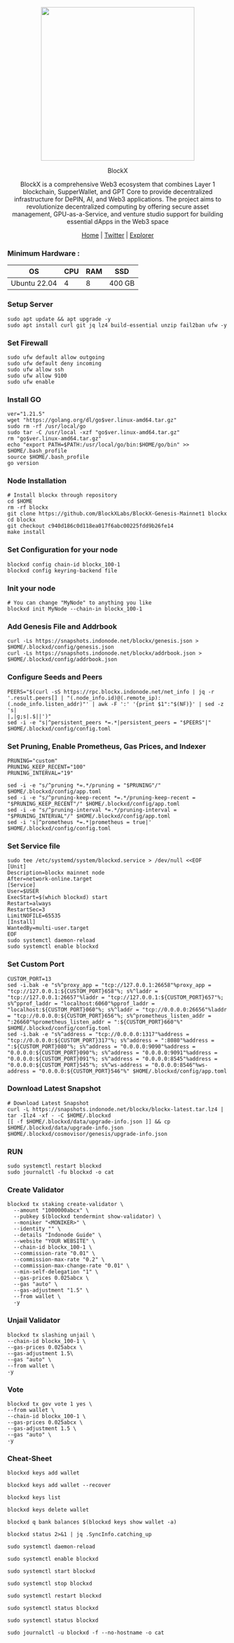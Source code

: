 <p align="center">
  <img height="350" height="350" src="https://github.com/catsmile100/Validor-Mainnet/assets/85368621/c663dab8-87f7-48b6-aa64-22f608530c5b">

</h2>
<p align="center"> BlockX </p>
<p align="center"> BlockX is a comprehensive Web3 ecosystem that combines Layer 1 blockchain, SupperWallet, and GPT Core to provide decentralized infrastructure for DePIN, AI, and Web3 applications. The project aims to revolutionize decentralized computing by offering secure asset management, GPU-as-a-Service, and venture studio support for building essential dApps in the Web3 space </p>
</h2>

<p align="center">
  <a href="https://www.blockxnet.com/">Home</a> |
  <a href="https://twitter.com/BlockXnet">Twitter</a> |
  <a href="https://ping.blockxnet.com/">Explorer</a> 
</p>

### Minimum Hardware :
OS  | CPU     | RAM      | SSD     | 
| ------------- | ------------- | ------------- | -------- |
| Ubuntu 22.04 | 4          | 8         | 400 GB  | 

### Setup Server
```
sudo apt update && apt upgrade -y
sudo apt install curl git jq lz4 build-essential unzip fail2ban ufw -y
```

### Set Firewall
```
sudo ufw default allow outgoing
sudo ufw default deny incoming
sudo ufw allow ssh
sudo ufw allow 9100
sudo ufw enable
```

### Install GO
```
ver="1.21.5"
wget "https://golang.org/dl/go$ver.linux-amd64.tar.gz"
sudo rm -rf /usr/local/go
sudo tar -C /usr/local -xzf "go$ver.linux-amd64.tar.gz"
rm "go$ver.linux-amd64.tar.gz"
echo "export PATH=$PATH:/usr/local/go/bin:$HOME/go/bin" >> $HOME/.bash_profile
source $HOME/.bash_profile
go version
```

### Node Installation
```
# Install blockx through repository
cd $HOME
rm -rf blockx
git clone https://github.com/BlockXLabs/BlockX-Genesis-Mainnet1 blockx
cd blockx
git checkout c940d186c0d118ea017f6abc00225fdd9b26fe14
make install
```

### Set Configuration for your node
```
blockxd config chain-id blockx_100-1
blockxd config keyring-backend file
```

### Init your node
```
# You can change "MyNode" to anything you like
blockxd init MyNode --chain-in blockx_100-1
```

### Add Genesis File and Addrbook
```
curl -Ls https://snapshots.indonode.net/blockx/genesis.json > $HOME/.blockxd/config/genesis.json
curl -Ls https://snapshots.indonode.net/blockx/addrbook.json > $HOME/.blockxd/config/addrbook.json

```

### Configure Seeds and Peers
```
PEERS="$(curl -sS https://rpc.blockx.indonode.net/net_info | jq -r '.result.peers[] | "(.node_info.id)@(.remote_ip):(.node_info.listen_addr)"' | awk -F ':' '{print $1":"$(NF)}' | sed -z 's|
|,|g;s|.$||')"
sed -i -e "s|^persistent_peers *=.*|persistent_peers = "$PEERS"|" $HOME/.blockxd/config/config.toml
```
### Set Pruning, Enable Prometheus, Gas Prices, and Indexer
```
PRUNING="custom"
PRUNING_KEEP_RECENT="100"
PRUNING_INTERVAL="19"

sed -i -e "s/^pruning *=.*/pruning = "$PRUNING"/" $HOME/.blockxd/config/app.toml
sed -i -e "s/^pruning-keep-recent *=.*/pruning-keep-recent = "$PRUNING_KEEP_RECENT"/" $HOME/.blockxd/config/app.toml
sed -i -e "s/^pruning-interval *=.*/pruning-interval = "$PRUNING_INTERVAL"/" $HOME/.blockxd/config/app.toml
sed -i 's|^prometheus *=.*|prometheus = true|' $HOME/.blockxd/config/config.toml
```

### Set Service file
```
sudo tee /etc/systemd/system/blockxd.service > /dev/null <<EOF
[Unit]
Description=blockx mainnet node
After=network-online.target
[Service]
User=$USER
ExecStart=$(which blockxd) start
Restart=always
RestartSec=3
LimitNOFILE=65535
[Install]
WantedBy=multi-user.target
EOF
sudo systemctl daemon-reload
sudo systemctl enable blockxd
```

### Set Custom Port
```
CUSTOM_PORT=13
sed -i.bak -e "s%^proxy_app = "tcp://127.0.0.1:26658"%proxy_app = "tcp://127.0.0.1:${CUSTOM_PORT}658"%; s%^laddr = "tcp://127.0.0.1:26657"%laddr = "tcp://127.0.0.1:${CUSTOM_PORT}657"%; s%^pprof_laddr = "localhost:6060"%pprof_laddr = "localhost:${CUSTOM_PORT}060"%; s%^laddr = "tcp://0.0.0.0:26656"%laddr = "tcp://0.0.0.0:${CUSTOM_PORT}656"%; s%^prometheus_listen_addr = ":26660"%prometheus_listen_addr = ":${CUSTOM_PORT}660"%" $HOME/.blockxd/config/config.toml
sed -i.bak -e "s%^address = "tcp://0.0.0.0:1317"%address = "tcp://0.0.0.0:${CUSTOM_PORT}317"%; s%^address = ":8080"%address = ":${CUSTOM_PORT}080"%; s%^address = "0.0.0.0:9090"%address = "0.0.0.0:${CUSTOM_PORT}090"%; s%^address = "0.0.0.0:9091"%address = "0.0.0.0:${CUSTOM_PORT}091"%; s%^address = "0.0.0.0:8545"%address = "0.0.0.0:${CUSTOM_PORT}545"%; s%^ws-address = "0.0.0.0:8546"%ws-address = "0.0.0.0:${CUSTOM_PORT}546"%" $HOME/.blockxd/config/app.toml
```
### Download Latest Snapshot
```
# Download Latest Snapshot
curl -L https://snapshots.indonode.net/blockx/blockx-latest.tar.lz4 | tar -Ilz4 -xf - -C $HOME/.blockxd
[[ -f $HOME/.blockxd/data/upgrade-info.json ]] && cp $HOME/.blockxd/data/upgrade-info.json $HOME/.blockxd/cosmovisor/genesis/upgrade-info.json
```
### RUN
```
sudo systemctl restart blockxd
sudo journalctl -fu blockxd -o cat
```

### Create Validator
```
blockxd tx staking create-validator \
  --amount "1000000abcx" \
  --pubkey $(blockxd tendermint show-validator) \
  --moniker "<MONIKER>" \
  --identity "" \
  --details "Indonode Guide" \
  --website "YOUR WEBSITE" \
  --chain-id blockx_100-1 \
  --commission-rate "0.01" \
  --commission-max-rate "0.2" \
  --commission-max-change-rate "0.01" \
  --min-self-delegation "1" \
  --gas-prices 0.025abcx \
  --gas "auto" \
  --gas-adjustment "1.5" \
  --from wallet \
  -y
```

### Unjail Validator
```
blockxd tx slashing unjail \
--chain-id blockx_100-1 \
--gas-prices 0.025abcx \
--gas-adjustment 1.5\
--gas "auto" \
--from wallet \
-y 
```
### Vote
```
blockxd tx gov vote 1 yes \
--from wallet \
--chain-id blockx_100-1 \
--gas-prices 0.025abcx \
--gas-adjustment 1.5 \
--gas "auto" \
-y 
```

### Cheat-Sheet
```
blockxd keys add wallet
```
```
blockxd keys add wallet --recover
```
```
blockxd keys list
```
```
blockxd keys delete wallet
```
```
blockxd q bank balances $(blockxd keys show wallet -a)
```
```
blockxd status 2>&1 | jq .SyncInfo.catching_up
```
```
sudo systemctl daemon-reload
```
```
sudo systemctl enable blockxd
```
```
sudo systemctl start blockxd
```
```
sudo systemctl stop blockxd
```
```
sudo systemctl restart blockxd
```
```
sudo systemctl status blockxd
```
```
sudo systemctl status blockxd
```
```
sudo journalctl -u blockxd -f --no-hostname -o cat
```
